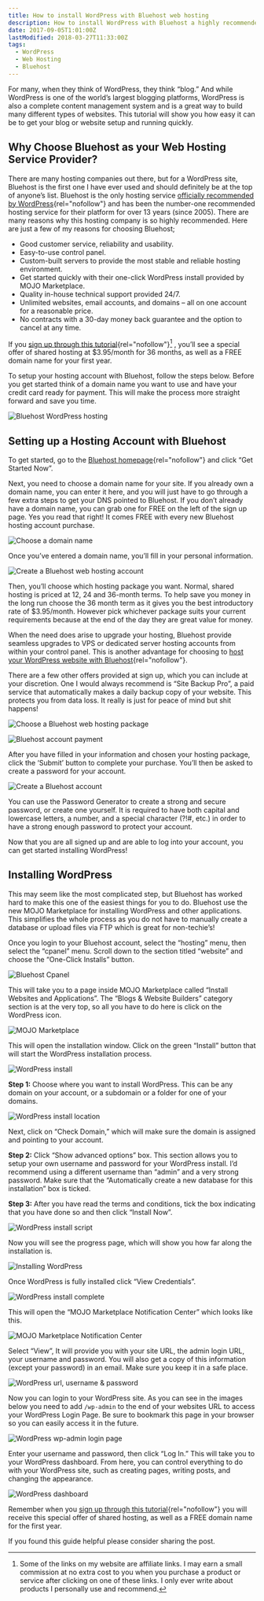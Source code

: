 ```yaml
---
title: How to install WordPress with Bluehost web hosting
description: How to install WordPress with Bluehost a highly recommended web hosting company. Learn how to buy Bluehost hosting and install WordPress in 5 minutes.
date: 2017-09-05T1:01:00Z
lastModified: 2018-03-27T11:33:00Z
tags:
  - WordPress
  - Web Hosting
  - Bluehost
---
```


For many, when they think of WordPress, they think “blog.” And while WordPress is one of the world’s largest blogging platforms, WordPress is also a complete content management system and is a great way to build many different types of websites. This tutorial will show you how easy it can be to get your blog or website setup and running quickly.

## Why Choose Bluehost as your Web Hosting Service Provider?

There are many hosting companies out there, but for a WordPress site, Bluehost is the first one I have ever used and should definitely be at the top of anyone’s list. Bluehost is the only hosting service [officially recommended by WordPress][bluehost]{rel="nofollow"} and has been the number-one recommended hosting service for their platform for over 13 years (since 2005). There are many reasons why this hosting company is so highly recommended. Here are just a few of my reasons for choosing Bluehost;

- Good customer service, reliability and usability.
- Easy-to-use control panel.
- Custom-built servers to provide the most stable and reliable hosting environment.
- Get started quickly with their one-click WordPress install provided by MOJO Marketplace.
- Quality in-house technical support provided 24/7.
- Unlimited websites, email accounts, and domains – all on one account for a reasonable price.
- No contracts with a 30-day money back guarantee and the option to cancel at any time.

If you [sign up through this tutorial][bluehost]{rel="nofollow"}[^1] , you’ll see a special offer of shared hosting at \$3.95/month for 36 months, as well as a FREE domain name for your first year.

To setup your hosting account with Bluehost, follow the steps below. Before you get started think of a domain name you want to use and have your credit card ready for payment. This will make the process more straight forward and save you time.

![Bluehost WordPress hosting](/assets/images/bluehost-wordpress-hosting.png "Bluehost homepage")

## Setting up a Hosting Account with Bluehost

To get started, go to the [Bluehost homepage][bluehost]{rel="nofollow"} and click “Get Started Now”.

Next, you need to choose a domain name for your site. If you already own a domain name, you can enter it here, and you will just have to go through a few extra steps to get your DNS pointed to Bluehost. If you don’t already have a domain name, you can grab one for FREE on the left of the sign up page. Yes you read that right! It comes FREE with every new Bluehost hosting account purchase.

![Choose a domain name](/assets/images/bluehost-domain-name.png "Choose a domain name")

Once you’ve entered a domain name, you’ll fill in your personal information.

![Create a Bluehost web hosting account](/assets/images/bluehost-hosting-account.png "Create a Bluehost account")

Then, you’ll choose which hosting package you want. Normal, shared hosting is priced at 12, 24 and 36-month terms. To help save you money in the long run choose the 36 month term as it gives you the best introductory rate of \$3.95/month. However pick whichever package suits your current requirements because at the end of the day they are great value for money.

When the need does arise to upgrade your hosting, Bluehost provide seamless upgrades to VPS or dedicated server hosting accounts from within your control panel. This is another advantage for choosing to [host your WordPress website with Bluehost][bluehost]{rel="nofollow"}.

There are a few other offers provided at sign up, which you can include at your discretion. One I would always recommend is “Site Backup Pro”, a paid service that automatically makes a daily backup copy of your website. This protects you from data loss. It really is just for peace of mind but shit happens!

![Choose a Bluehost web hosting package](/assets/images/bluehost-hosting-package.png "Choose a Bluehost web hosting package")

![Bluehost account payment](/assets/images/bluehost-payment.png "Bluehost account payment")

After you have filled in your information and chosen your hosting package, click the ‘Submit’ button to complete your purchase. You’ll then be asked to create a password for your account.

![Create a Bluehost account](/assets/images/bluehost-account-password.png "Bluehost account password")

You can use the Password Generator to create a strong and secure password, or create one yourself. It is required to have both capital and lowercase letters, a number, and a special character (?!#, etc.) in order to have a strong enough password to protect your account.

Now that you are all signed up and are able to log into your account, you can get started installing WordPress!

## Installing WordPress

This may seem like the most complicated step, but Bluehost has worked hard to make this one of the easiest things for you to do. Bluehost use the new MOJO Marketplace for installing WordPress and other applications. This simplifies the whole process as you do not have to manually create a database or upload files via FTP which is great for non-techie’s!

Once you login to your Bluehost account, select the “hosting” menu, then select the “cpanel” menu. Scroll down to the section titled “website” and choose the “One-Click Installs” button.

![Bluehost Cpanel](/assets/images/bluehost-cpanel.png "Bluehost Cpanel")

This will take you to a page inside MOJO Marketplace called “Install Websites and Applications”. The “Blogs & Website Builders” category section is at the very top, so all you have to do here is click on the WordPress icon.

![MOJO Marketplace](/assets/images/mojo-marketplace.png "MOJO Marketplace")

This will open the installation window. Click on the green “Install” button that will start the WordPress installation process.

![WordPress install](/assets/images/wordpress-install.png "WordPress install")

**Step 1:** Choose where you want to install WordPress. This can be any domain on your account, or a subdomain or a folder for one of your domains.

![WordPress install location](/assets/images/wordpress-install-location.png "WordPress install location")

Next, click on “Check Domain,” which will make sure the domain is assigned and pointing to your account.

**Step 2:** Click “Show advanced options” box. This section allows you to setup your own username and password for your WordPress install. I’d recommend using a different username than “admin” and a very strong password. Make sure that the “Automatically create a new database for this installation” box is ticked.

**Step 3:** After you have read the terms and conditions, tick the box indicating that you have done so and then click “Install Now”.

![WordPress install script](/assets/images/wordpress-install-script.png "WordPress install script")

Now you will see the progress page, which will show you how far along the installation is.

![Installing WordPress](/assets/images/wordpress-installing.png "Installing WordPress")

Once WordPress is fully installed click “View Credentials”.

![WordPress install complete](/assets/images/wordpress-installed.png "WordPress install complete")

This will open the “MOJO Marketplace Notification Center” which looks like this.

![MOJO Marketplace Notification Center](/assets/images/mojo-marketplace-notification-center.png "MOJO Marketplace")

Select “View”, It will provide you with your site URL, the admin login URL, your username and password. You will also get a copy of this information (except your password) in an email. Make sure you keep it in a safe place.

![WordPress url, username & password](/assets/images/wordpress-credentials.png "WordPress credentials")

Now you can login to your WordPress site. As you can see in the images below you need to add `/wp-admin` to the end of your websites URL to access your WordPress Login Page. Be sure to bookmark this page in your browser so you can easily access it in the future.

![WordPress wp-admin login page](/assets/images/wordpress-admin-login.png "WordPress login page")

Enter your username and password, then click “Log In.” This will take you to your WordPress dashboard. From here, you can control everything to do with your WordPress site, such as creating pages, writing posts, and changing the appearance.

![WordPress dashboard](/assets/images/wordpress-dashboard.png "WordPress dashboard")

Remember when you [sign up through this tutorial][bluehost]{rel="nofollow"} you will receive this special offer of shared hosting, as well as a FREE domain name for the first year.

If you found this guide helpful please consider sharing the post.

[bluehost]: https://desiredpersona.com/bluehost/ "Bluehost web hosting offer"

[^1]: Some of the links on my website are affiliate links. I may earn a small commission at no extra cost to you when you purchase a product or service after clicking on one of these links. I only ever write about products I personally use and recommend.
